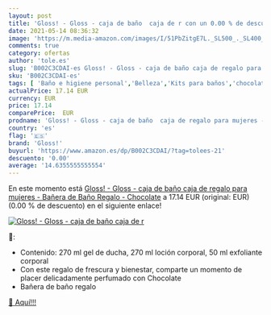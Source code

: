 ```yaml
---
layout: post
title: 'Gloss! - Gloss - caja de baño  caja de r con un 0.00 % de descuento'
date: 2021-05-14 08:36:32
image: 'https://m.media-amazon.com/images/I/51PbZitgE7L._SL500_._SL400_.jpg'
comments: true
category: ofertas
author: 'tole.es'
slug: 'B002C3CDAI-es Gloss! - Gloss - caja de baño caja de regalo para mujeres...'
sku: 'B002C3CDAI-es'
tags: [ 'Baño e higiene personal','Belleza','Kits para baños','chocolate','gloss!', ]
actualPrice: 17.14 EUR
currency: EUR
price: 17.14
comparePrice:  EUR
prodname: 'Gloss! - Gloss - caja de baño  caja de regalo para mujeres - Bañera de Baño Regalo - Chocolate'
country: 'es'
flag: '🇪🇸'
brand: 'Gloss!'
buyurl: 'https://www.amazon.es/dp/B002C3CDAI/?tag=tolees-21'
descuento: '0.00'
average: '14.6355555555554'
---
```


En este momento está [Gloss! - Gloss - caja de baño  caja de regalo para mujeres - Bañera de Baño Regalo - Chocolate](https://www.amazon.es/dp/B002C3CDAI/?tag=tolees-21) a 17.14 EUR (original:  EUR) (0.00 %  de descuento) en el siguiente enlace!

[![Gloss! - Gloss - caja de baño  caja de r](https://m.media-amazon.com/images/I/51PbZitgE7L._SL500_._SL400_.jpg)](https://www.amazon.es/dp/B002C3CDAI/?tag=tolees-21)

🔎:

- Contenido: 270 ml gel de ducha, 270 ml loción corporal, 50 ml exfoliante corporal
- Con este regalo de frescura y bienestar, comparte un momento de placer delicadamente perfumado con Chocolate
- Bañera de baño regalo

[🛒 Aquí!!!](https://www.amazon.es/dp/B002C3CDAI/?tag=tolees-21)
